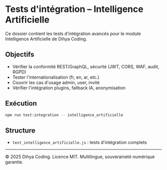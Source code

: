 # Tests d'intégration – Intelligence Artificielle

Ce dossier contient les tests d'intégration avancés pour le module Intelligence Artificielle de Dihya Coding.

## Objectifs
- Vérifier la conformité REST/GraphQL, sécurité (JWT, CORS, WAF, audit, RGPD)
- Tester l'internationalisation (fr, en, ar, etc.)
- Couvrir les cas d'usage admin, user, invité
- Vérifier l'intégration plugins, fallback IA, anonymisation

## Exécution
```bash
npm run test:integration -- intelligence_artificielle
```

## Structure
- `test_intelligence_artificielle.js` : tests d'intégration complets

---
© 2025 Dihya Coding. Licence MIT. Multilingue, souveraineté numérique garantie.
